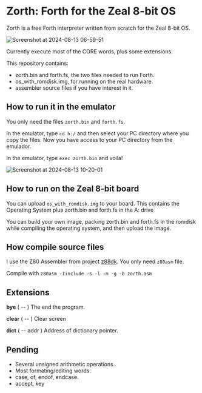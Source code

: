 # Zorth: Forth for the Zeal 8-bit OS
Zorth is a free Forth interpreter written from scratch for the Zeal 8-bit OS. 

![Screenshot at 2024-08-13 06-59-51](https://github.com/user-attachments/assets/dbbb56f1-df31-4f70-884e-5b439821c319)

Currently execute most of the CORE words, plus some extensions.

This repository contains:

- zorth.bin and forth.fs, the two files needed to run Forth.
- os_with_romdisk.img, for running on the real hardware.
- assembler source files if you have interest in it.

## How to run it in the emulator ##

You only need the files `zorth.bin` and `forth.fs`.

In the emulator, type `cd h:/` and then select your PC directory where you copy the files.
Now you have access to your PC directory from the emulador.

In the emulator, type `exec zorth.bin` and voila!

![Screenshot at 2024-08-13 10-20-01](https://github.com/user-attachments/assets/98326d9a-c733-4023-b121-ebfaad680ae2)


## How to run on the Zeal 8-bit board ##

You can upload `os_with_romdisk.img` to your board. This contains the Operating System plus zorth.bin and forth.fs in the A: drive

You can build your own image, packing zorth.bin and forth.fs in the romdisk while compiling the operating system, and then upload the image.

## How compile source files ##

I use the Z80 Assembler from project [z88dk](https://github.com/z88dk/z88dk). You only need `z80asm` file.

Compile with `z80asm -Iinclude -s -l -m -g -b zorth.asm`

## Extensions ##

**bye** ( -- ) The end the program.

**clear** ( -- )  Clear screen

**dict**  ( -- addr ) Address of dictionary pointer.

## Pending ##

- Several unsigned arithmetic operations.
- Most formating/editing words.
- case, of, endof, endcase.
- accept, key

